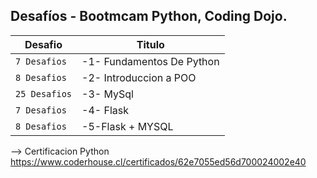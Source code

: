 ## Desafíos - Bootmcam Python, Coding Dojo.


| Desafio       | Titulo                                  |
| ------------- | --------------------------------------- |
| `7 Desafios`  | -1- Fundamentos De Python               |
| `8 Desafios`  | -2- Introduccion a POO                  |
| `25 Desafios` | -3- MySql                               |
| `7 Desafios`  | -4- Flask                               |
| `8 Desafios`  | -5-Flask + MYSQL                        |


--> Certificacion Python 
<a href="https://www.coderhouse.cl/certificados/62e7055ed56d700024002e40">https://www.coderhouse.cl/certificados/62e7055ed56d700024002e40</a>
